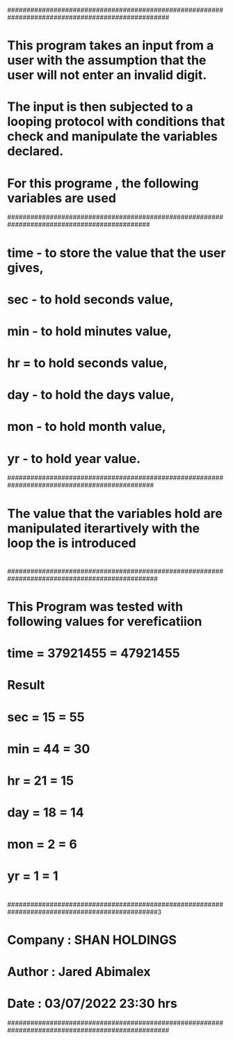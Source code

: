 
##################################################################################################
# This program takes an input from a user with the assumption that the user will not enter an invalid digit.
# The input is then subjected to a looping protocol with conditions that check and manipulate the variables declared.
# For this programe , the following variables are used 
#############################################################################################
# time - to store the value that the user gives,
# sec - to hold seconds value,
# min - to hold minutes value,
# hr = to hold seconds value,
# day - to hold the days value,
# mon - to hold month value,
# yr - to hold year value.
##############################################################################################
# The value that the variables hold are manipulated iterartively with the loop the is introduced
#
#
#
###############################################################################################
# This Program was tested with following values for vereficatiion
#
# time    = 37921455      = 47921455
# Result 
# sec    = 15             = 55
# min    = 44             = 30
# hr     = 21             = 15
# day    = 18             = 14
# mon    = 2              = 6
# yr     = 1              = 1
#
###############################################################################################3
# Company : SHAN HOLDINGS
# Author  : Jared Abimalex
# Date    : 03/07/2022 23:30 hrs
##################################################################################################
